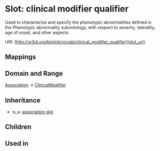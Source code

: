 # Slot: clinical modifier qualifier


Used to characterize and specify the phenotypic abnormalities defined in the Phenotypic abnormality subontology, with respect to severity, laterality, age of onset, and other aspects

URI: [http://w3id.org/biolink/vocab/clinical_modifier_qualifier](slot_uri)
## Mappings

## Domain and Range

[Association](Association.md) -> [ClinicalModifier](ClinicalModifier.md)
## Inheritance

 *  is_a: [association slot](association_slot.md)
## Children

## Used in

